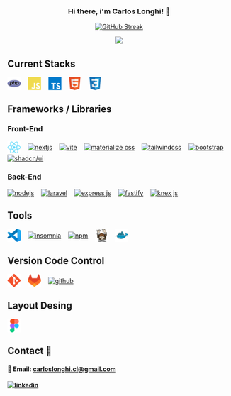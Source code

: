 <div align="center">
  <h3>Hi there, i'm Carlos Longhi! 👋</h3>
</div>


<div align="center">  

  [![GitHub Streak](https://github-readme-streak-stats.herokuapp.com?user=CarlosLonghi&theme=transparent&hide_border=true&mode=weekly&card_width=450&dates=DDDDDD&currStreakLabel=FFFDFD)](https://git.io/streak-stats)
  
  <img width="340px" height="auto" src="https://github-readme-stats.vercel.app/api/top-langs/?username=CarlosLonghi&layout=compact&hide_border=true&title_color=2f81f7&text_color=e6edf3&bg_color=0d1117" />

</div>


## Current Stacks
<div style="display: inline_block">
  
  [<img align="center" height="30" width="30" src="https://raw.githubusercontent.com/devicons/devicon/master/icons/php/php-original.svg" alt="php" title="PHP"/>](https://developer.mozilla.org/pt-BR/docs/Glossary/PHP)
  &nbsp;&nbsp;
  [<img align="center" height="30" width="30" src="https://raw.githubusercontent.com/devicons/devicon/master/icons/javascript/javascript-plain.svg" alt="javascript" title="JavaScript">](https://developer.mozilla.org/pt-BR/docs/Web/JavaScript)
  &nbsp;&nbsp;
  [<img align="center" height="30" width="30" src="https://raw.githubusercontent.com/devicons/devicon/master/icons/typescript/typescript-plain.svg" alt="typescript" title="TypeScript">](https://www.typescriptlang.org/docs/)
  &nbsp;&nbsp;
  [<img align="center" height="30" width="30" src="https://raw.githubusercontent.com/devicons/devicon/master/icons/html5/html5-original.svg" alt="html5" title="HTML5">](https://developer.mozilla.org/pt-BR/docs/Web/HTML)
  &nbsp;&nbsp;
  [<img align="center" height="30" width="30" src="https://raw.githubusercontent.com/devicons/devicon/master/icons/css3/css3-original.svg" alt="css" title="CSS">](https://developer.mozilla.org/pt-BR/docs/Web/CSS)
  
</div>


## Frameworks / Libraries
### Front-End
<div style="display: inline_block">
    
  [<img align="center" height="30" width="30" src="https://raw.githubusercontent.com/devicons/devicon/master/icons/react/react-original.svg" alt="react" title="React">](https://react.dev/)
  &nbsp;&nbsp;
  [<img align="center" height="30" width="30" src="https://shorturl.at/mnyTW" alt="nextjs" title="NextJs">](https://nextjs.org/)
  &nbsp;&nbsp;
  [<img align="center" height="30" width="30" src="https://vitejs.dev/logo.svg" alt="vite" title="Vite">](https://vitejs.dev/)
  &nbsp;&nbsp;
  [<img align="center" height="30" width="30" src="https://avatars.githubusercontent.com/u/64709442?s=200&v=4" alt="materialize css" title="Materialize CSS">](https://materializecss.com/)
  &nbsp;&nbsp;
  [<img align="center" height="30" width="30" src="https://img.icons8.com/color/512/tailwindcss.png" alt="tailwindcss" title="Tailwind CSS">](https://tailwindcss.com/)
  &nbsp;&nbsp;
  [<img align="center" height="30" width="30" src="https://img.icons8.com/color/512/bootstrap.png" alt="bootstrap" title="Bootstrap">](https://getbootstrap.com/)
  &nbsp;&nbsp;
  [<img align="center" height="30" width="30" src="https://ui.shadcn.com/apple-touch-icon.png" alt="shadcn/ui" title="Shadcn/ui">](https://ui.shadcn.com/)

</div>

### Back-End
<div style="display: inline_block;">
  
  [<img align="center" height="30" width="30" src="https://static-00.iconduck.com/assets.00/node-js-icon-454x512-nztofx17.png" alt="nodejs" title="Node.js">](https://nodejs.org/en)
  &nbsp;&nbsp;
  [<img align="center" height="30" width="30" src="https://laravel.com/img/logomark.min.svg" alt="laravel" title="Laravel">](https://laravel.com/)
  &nbsp;&nbsp;
  [<img align="center" height="30" width="30" src="https://img.icons8.com/nolan/512/express-js.png" alt="express js" title="Express.js">](https://expressjs.com/)
  &nbsp;&nbsp;
  [<img align="center" height="30" width="30" src="https://avatars.githubusercontent.com/u/24939410?s=280&v=4)" alt="fastify" title="Fastify">](https://fastify.dev/)
  &nbsp;&nbsp;
  [<img align="center" height="30" width="30" src="https://static-00.iconduck.com/assets.00/knex-js-icon-512x512-a2yn0209.png" alt="knex js" title="Knex.js">](https://knexjs.org/)
  &nbsp;&nbsp;
  
</div>


## Tools
<div style="display: inline_block">
  
  [<img align="center" height="30" width="30" src="https://raw.githubusercontent.com/devicons/devicon/master/icons/vscode/vscode-original.svg" alt="vs code" title="Visual Studio Code">](https://code.visualstudio.com/)
  &nbsp;&nbsp;
  [<img align="center" height="30" width="30" src="https://seeklogo.com/images/I/insomnia-logo-A35E09EB19-seeklogo.com.png" alt="insomnia" title="Insomnia">](https://insomnia.rest/)
  &nbsp;&nbsp;
  [<img align="center" height="30" width="30" src="https://avatars.githubusercontent.com/u/6078720?s=200&v=4" alt="npm" title="Npm">](https://www.npmjs.com/)
  &nbsp;&nbsp;
  [<img align="center" height="30" width="30" src="https://raw.githubusercontent.com/devicons/devicon/master/icons/composer/composer-original.svg" alt="composer" title="Composer">](https://getcomposer.org/)
  &nbsp;&nbsp;
  [<img align="center" height="30" width="30" src="https://raw.githubusercontent.com/devicons/devicon/master/icons/docker/docker-original.svg" alt="docker" title="Docker">](https://www.docker.com/)
  
</div>

## Version Code Control
<div style="display: inline_block">
  
  [<img align="center" height="30" width="30" margin="20px" src="https://raw.githubusercontent.com/devicons/devicon/master/icons/git/git-plain.svg" alt="git" title="Git">](https://git-scm.com/)
  &nbsp;&nbsp;
  [<img align="center" height="30" width="30" src="https://raw.githubusercontent.com/devicons/devicon/master/icons/gitlab/gitlab-original.svg" alt="gitlab" title="GitLab">](https://gitlab.com/)
  &nbsp;&nbsp;
  [<img align="center" height="30" width="30" src="https://github.githubassets.com/images/modules/logos_page/GitHub-Mark.png" alt="github" title="GitHub">](https://github.com/)
  
</div>

## Layout Desing  
[<img align="center" height="30" width="30" src="https://raw.githubusercontent.com/devicons/devicon/master/icons/figma/figma-original.svg" alt="figma" title="Figma">](https://www.figma.com/)
&nbsp;&nbsp;

## Contact 💼 
#### 📧 Email: <a href="mailto:carloslonghi.cl@gmail.com">carloslonghi.cl@gmail.com</a>
#### [![linkedin](https://img.shields.io/badge/linkedin-0A66C2?style=for-the-badge&logo=linkedin&logoColor=white)](https://www.linkedin.com/in/c4du-dev/)

